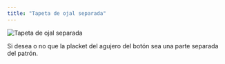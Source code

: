 ```yaml
---
title: "Tapeta de ojal separada"
---
```


![Tapeta de ojal separada](separatebuttonholeplacket.svg)

Si desea o no que la placket del agujero del botón sea una parte separada del patrón.




